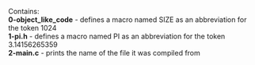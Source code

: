 Contains:<br />**0-object_like_code** - defines a macro named SIZE as an abbreviation for the token 1024<br />
**1-pi.h** - defines a macro named PI as an abbreviation for the token 3.14156265359<br />
**2-main.c** - prints the name of the file it was compiled from<br />
